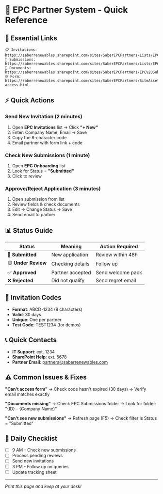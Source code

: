 # 🎯 EPC Partner System - Quick Reference

## 🔗 Essential Links
```
📋 Invitations: https://saberrenewables.sharepoint.com/sites/SaberEPCPartners/Lists/EPC%20Invitations
📝 Submissions: https://saberrenewables.sharepoint.com/sites/SaberEPCPartners/Lists/EPC%20Onboarding
📁 Documents:   https://saberrenewables.sharepoint.com/sites/SaberEPCPartners/EPC%20Submissions
🌐 Form:        https://saberrenewables.sharepoint.com/sites/SaberEPCPartners/SiteAssets/EPCForm/verify-access.html
```

## ⚡ Quick Actions

### Send New Invitation (2 minutes)
1. Open **EPC Invitations** list → Click **"+ New"**
2. Enter: Company Name, Email → Save
3. Copy the 8-character code
4. Email partner with form link + code

### Check New Submissions (1 minute)
1. Open **EPC Onboarding** list
2. Look for Status = **"Submitted"**
3. Click to review

### Approve/Reject Application (3 minutes)
1. Open submission from list
2. Review fields & check documents
3. Edit → Change Status → Save
4. Send email to partner

## 📊 Status Guide
| Status | Meaning | Action Required |
|--------|---------|-----------------|
| 🔵 **Submitted** | New application | Review within 48h |
| 🟡 **Under Review** | Checking details | Follow up |
| ✅ **Approved** | Partner accepted | Send welcome pack |
| ❌ **Rejected** | Did not qualify | Send regret email |

## 🎨 Invitation Codes
- **Format**: ABCD-1234 (8 characters)
- **Valid**: 30 days
- **Unique**: One per partner
- **Test Code**: TEST1234 (for demos)

## 📞 Quick Contacts
- **IT Support**: ext. 1234
- **SharePoint Help**: ext. 5678
- **Partner Email**: partners@saberrenewables.com

## ⚠️ Common Issues & Fixes

**"Can't access form"**
→ Check code hasn't expired (30 days)
→ Verify email matches exactly

**"Documents missing"**
→ Check EPC Submissions folder
→ Look for folder: "{ID} - {Company Name}"

**"Can't see new submissions"**
→ Refresh page (F5)
→ Check filter is Status = "Submitted"

## 📅 Daily Checklist
- [ ] 9 AM - Check new submissions
- [ ] Process pending reviews
- [ ] Send new invitations
- [ ] 3 PM - Follow up on queries
- [ ] Update tracking sheet

---
*Print this page and keep at your desk!*